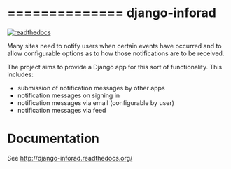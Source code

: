==============
django-inforad
==============


[![readthedocs](https://readthedocs.org/projects/django-inforad/badge/?version=latest)](https://readthedocs.org/projects/django-inforad/?badge=latest)


Many sites need to notify users when certain events have occurred and to allow
configurable options as to how those notifications are to be received.

The project aims to provide a Django app for this sort of functionality. This
includes:

 * submission of notification messages by other apps
 * notification messages on signing in
 * notification messages via email (configurable by user)
 * notification messages via feed

Documentation
=============

See http://django-inforad.readthedocs.org/
